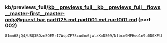 ### kb/previews_full/kb__previews_full__kb__previews_full__flows__master-first__master-only@guest.har.part025.md.part001.md.part001.md (part 002)

```md
81mn68jQ4/UBQ3BOznSOEMrI7WspZF7Scudbo6jwlzXmDS09/Nfbcm9MFHwo1n9u0D0XPtLGvrPdnOSTvObKu7DJa6+qKap5IVdJPsGMCCJfCW2o2rmuR1te4Gy
```

```
